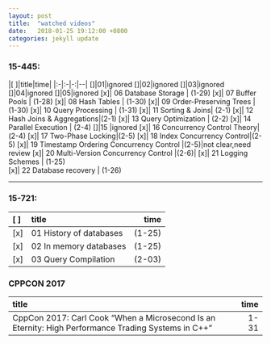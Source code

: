 ```yaml
---
layout: post
title:  "watched videos"
date:   2018-01-25 19:12:00 +0800
categories: jekyll update
---
```


### 15-445:   

|[ ]|title|time|
|:-|:-|-:|--|
[]|01|ignored
[]|02|ignored
[]|03|ignored
[]|04|ignored
[]|05|ignored
[x]| 06 Database Storage  |       (1-29)
[x]| 07 Buffer Pools   |          (1-28) 
[x]| 08 Hash Tables    |          (1-30) 
[x]| 09 Order-Preserving Trees  | (1-30)
[x]| 10 Query Processing  |       (1-31)
[x]| 11 Sorting & Joins|          (2-1)
[x]| 12 Hash Joins & Aggregations|(2-1)
[x]| 13 Query Optimization |      (2-2)
[x]| 14 Parallel Execution |      (2-4)
[]|15 |ignored
[x]| 16 Concurrency Control Theory|(2-4)
[x]| 17 Two-Phase Locking|(2-5)
[x]| 18 Index Concurrency Control|(2-5)
[x]| 19 Timestamp Ordering Concurrency Control |(2-5)|not clear,need review
[x]| 20 Multi-Version Concurrency Control |(2-6)|
[x]| 21 Logging Schemes      |    (1-25)  
[x]| 22 Database recovery    |    (1-26)  

---
### 15-721:
  
|[ ]|title|time|  
|:-|:-|-:|
[x]| 01 History of databases |(1-25)  
[x]| 02 In memory databases  |(1-25)  
[x]| 03 Query Compilation    |(2-03)  


### CPPCON 2017

|title|time| 
|:-|-:|
CppCon 2017: Carl Cook “When a Microsecond Is an Eternity: High Performance Trading Systems in C++”|1-31
